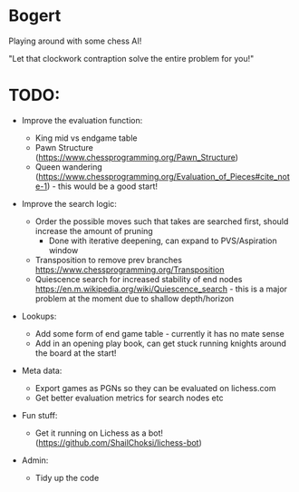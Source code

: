 # Bogert
Playing around with some chess AI!

"Let that clockwork contraption solve the entire problem for you!"

# TODO:

- Improve the evaluation function:
    - King mid vs endgame table
    - Pawn Structure (https://www.chessprogramming.org/Pawn_Structure)
    - Queen wandering (https://www.chessprogramming.org/Evaluation_of_Pieces#cite_note-1) - this would be a good start!

- Improve the search logic:
    - Order the possible moves such that takes are searched first, should increase the amount of pruning
        - Done with iterative deepening, can expand to PVS/Aspiration window
    - Transposition to remove prev branches https://www.chessprogramming.org/Transposition
    - Quiescence search for increased stability of end nodes https://en.m.wikipedia.org/wiki/Quiescence_search - this is a major problem at the moment due to shallow depth/horizon 

- Lookups:
    - Add some form of end game table - currently it has no mate sense
    - Add in an opening play book, can get stuck running knights around the board at the start!

- Meta data:
    - Export games as PGNs so they can be evaluated on lichess.com
    - Get better evaluation metrics for search nodes etc

- Fun stuff:
    - Get it running on Lichess as a bot! (https://github.com/ShailChoksi/lichess-bot)
    
- Admin:
    - Tidy up the code
